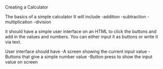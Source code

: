 Creating a Calculator

The basics of a simple calculator
It will include
-addition
-subtraction
-multiplication
-division

it should have a simple user interface on an HTML to click the buttons and add in the values and numbers.
You can either input it as buttons or write it via text.

User interface should have
-A screen showing the current input value
-Buttons that give a simple number value
-Button press to show the input value on screen
 